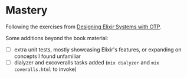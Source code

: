 # Mastery

Following the exercises from [Designing Elixir Systems with OTP](https://pragprog.com/titles/jgotp/designing-elixir-systems-with-otp/).

Some additions beyond the book material:

- [ ] extra unit tests, mostly showcasing Elixir's features, or expanding on concepts I found unfamiliar
- [ ] dialyzer and excoveralls tasks added (`mix dialyzer` and `mix coveralls.html` to invoke)
